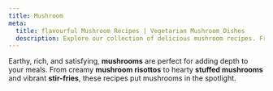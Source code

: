 ```yaml
---
title: Mushroom
meta:
  title: flavourful Mushroom Recipes | Vegetarian Mushroom Dishes
  description: Explore our collection of delicious mushroom recipes. From hearty risottos and pasta dishes to soups and stir-fries - discover the versatility of mushrooms.
---
```


Earthy, rich, and satisfying, **mushrooms** are perfect for adding depth to your meals. From creamy **mushroom risottos** to hearty **stuffed mushrooms** and vibrant **stir-fries**, these recipes put mushrooms in the spotlight.
